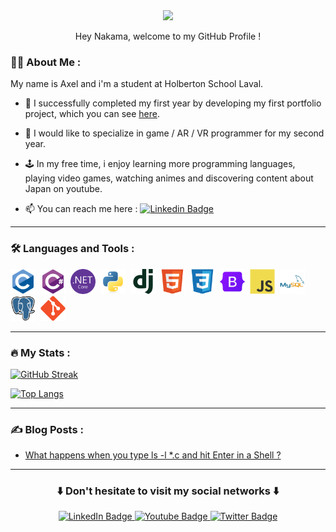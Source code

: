 <div id="header" align="center">
  <img src="https://media.giphy.com/media/Jev4iU72S9RYc/giphy.gif" width="500px"/>
</div>

<p align="center"> 
  Hey Nakama, welcome to my GitHub Profile !
</p>

### :man_technologist: About Me :
My name is Axel and i'm a student at Holberton School Laval. 

- :closed_book: I successfully completed my first year by developing my first portfolio project, which you can see <a href="https://github.com/Heidge/ASGT">here</a>.

- :dart: I would like to specialize in game / AR / VR programmer for my second year.

- :joystick: In my free time, i enjoy learning more programming languages, playing video games, watching animes and discovering content about Japan on youtube.

- :mailbox: You can reach me here : [![Linkedin Badge](https://img.shields.io/badge/-Axel-blue?style=flat&logo=Linkedin&logoColor=white)](https://www.linkedin.com/in/axel-gor%C3%A9-a76661119/)

***

### :hammer_and_wrench: Languages and Tools :

<div>
  <img src="https://raw.githubusercontent.com/devicons/devicon/1119b9f84c0290e0f0b38982099a2bd027a48bf1/icons/c/c-original.svg" title="C" alt="Java" width="40" height="40"/>&nbsp;
  <img src="https://raw.githubusercontent.com/devicons/devicon/1119b9f84c0290e0f0b38982099a2bd027a48bf1/icons/csharp/csharp-original.svg" title="Csharp" alt="Csharp" width="40" height="40"/>&nbsp;
  <img src="https://raw.githubusercontent.com/devicons/devicon/1119b9f84c0290e0f0b38982099a2bd027a48bf1/icons/dotnetcore/dotnetcore-original.svg" title="Dotnet" alt="Dotnet" width="40" height="40"/>&nbsp;
  <img src="https://raw.githubusercontent.com/devicons/devicon/1119b9f84c0290e0f0b38982099a2bd027a48bf1/icons/python/python-original.svg" title="Python"  alt="Python" width="40" height="40"/>&nbsp;
  <img src="https://raw.githubusercontent.com/devicons/devicon/1119b9f84c0290e0f0b38982099a2bd027a48bf1/icons/django/django-plain.svg" title="Django" alt="Django" width="40" height="40"/>&nbsp;
  <img src="https://raw.githubusercontent.com/devicons/devicon/1119b9f84c0290e0f0b38982099a2bd027a48bf1/icons/html5/html5-original.svg" title="HTML5" alt="HTML" width="40" height="40"/>&nbsp;
  <img src="https://raw.githubusercontent.com/devicons/devicon/1119b9f84c0290e0f0b38982099a2bd027a48bf1/icons/css3/css3-original.svg" title="CSS3" alt="CSS" width="40" height="40"/>&nbsp;
  <img src="https://raw.githubusercontent.com/devicons/devicon/1119b9f84c0290e0f0b38982099a2bd027a48bf1/icons/bootstrap/bootstrap-original.svg" title="Bootstrap" alt="Bootstrap" width="40" height="40"/>&nbsp;
  <img src="https://github.com/devicons/devicon/blob/master/icons/javascript/javascript-original.svg" title="JavaScript" alt="JavaScript" width="40" height="40"/>&nbsp;
  <img src="https://github.com/devicons/devicon/blob/master/icons/mysql/mysql-original-wordmark.svg" title="MySQL"  alt="MySQL" width="40" height="40"/>&nbsp;
  <img src="https://raw.githubusercontent.com/devicons/devicon/1119b9f84c0290e0f0b38982099a2bd027a48bf1/icons/postgresql/postgresql-original.svg" title="PostgreSQL"  alt="PostgreSQL" width="40" height="40"/>&nbsp;
  <img src="https://raw.githubusercontent.com/devicons/devicon/1119b9f84c0290e0f0b38982099a2bd027a48bf1/icons/git/git-original.svg"  title="GIT" alt="GIT" width="40" height="40"/>&nbsp;
</div>

***

### :fire: My Stats :
<div>
  
  [![GitHub Streak](http://github-readme-streak-stats.herokuapp.com?user=Heidge&theme=dark&background=000000)](https://git.io/streak-stats)
  
  [![Top Langs](https://github-readme-stats.vercel.app/api/top-langs/?username=Heidge&bg_color=000000&layout=donut&text_color=ffffff)](https://github.com/anuraghazra/github-readme-stats)
</div>

***

### :writing_hand: Blog Posts :

- <a href="https://medium.com/@axel.gore35/what-happens-when-you-type-ls-l-c-and-hit-enter-in-a-shell-eaace96fe598">What happens when you type ls -l *.c and hit Enter in a Shell ?</a>

***

<h3 align="center">
  ⬇️ Don't hesitate to visit my social networks ⬇️
 </h3>
 
 <div id="badges" align="center">
  <a href="https://www.linkedin.com/in/axel-gor%C3%A9-a76661119/">
    <img src="https://img.shields.io/badge/LinkedIn-blue?style=for-the-badge&logo=linkedin&logoColor=white" alt="LinkedIn Badge"/>
  </a>
  <a href="https://www.youtube.com/channel/UCf8fsuRP3eACHixFE7XikVw">
    <img src="https://img.shields.io/badge/YouTube-red?style=for-the-badge&logo=youtube&logoColor=white" alt="Youtube Badge"/>
  </a>
  <a href="https://twitter.com/Hedge_BZH">
    <img src="https://img.shields.io/badge/Twitter-blue?style=for-the-badge&logo=twitter&logoColor=white" alt="Twitter Badge"/>
  </a>
</div>
